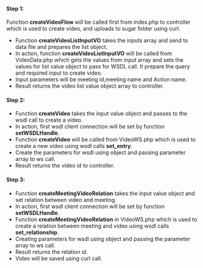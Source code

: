 #### Step 1:

Function **createVideoFlow** will be called first from index.php to controller which is used to create video, and uploads to sugar folder using curl.

- Function **createVideoListInputVO** takes the inputs array and send to data file and prepares the list object.
- In action, function **createVideoListInputVO** will be called from VideoData.php which gets the values from input array and sets the values for list value object to pass for WSDL call. It prepare the query and required input to create video.
- Input parameters will be meeting id,meeting name and Action name.
- Result returns the video list value object array to controller.

#### Step 2:

- Function **createVideo** takes the input value object and passes to the wsdl call to create a video.
- In action, first wsdl client connection will be set by function **setWSDLHandle**.
- Function **createVideo** will be called from VideoWS.php which is used to create a new video using wsdl calls **set_entry**. 
- Create the parameters for wsdl using object and passing parameter array to ws call.
- Result returns the video id to controller.

#### Step 3:

- Function **createMeetingVideoRelation** takes the input value object and set relation between video and meeting.
- In action, first wsdl client connection will be set by function **setWSDLHandle**.
- Function **createMeetingVideoRelation** in VideoWS.php which is used to create a relation between meeting and video using wsdl calls **set_relationship**.
- Creating parameters for wsdl using object and passing the parameter array to ws call.
- Result returns the relation id.
- Video will be saved using curl call.

